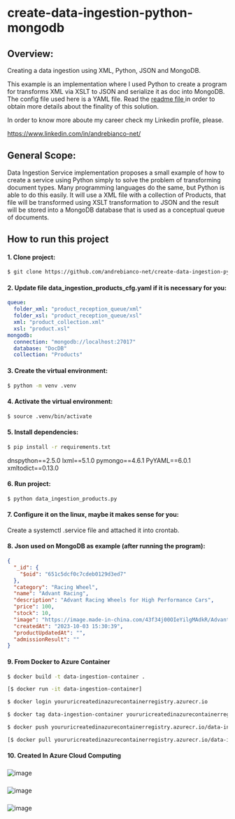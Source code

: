 # create-data-ingestion-python-mongodb

## Overview:
Creating a data ingestion using XML, Python, JSON and MongoDB.

This example is an implementation where I used Python to create a program for transforms XML via XSLT to JSON and serialize it as doc into MongoDB. The config file used here is a YAML file. Read the [readme file ](https://github.com/andrebianco-net/andrebianco-net#readme) in order to obtain more details about the finality of this solution.

In order to know more aboute my career check my Linkedin profile, please.

https://www.linkedin.com/in/andrebianco-net/

## General Scope:

Data Ingestion Service implementation proposes a small example of how to create a service using Python simply to solve the problem of transforming document types. Many programming languages do the same, but Python is able to do this easily. It will use a XML file with a collection of Products, that file will be transformed using XSLT transformation to JSON and the result will be stored into a MongoDB database that is used as a conceptual queue of documents.

## How to run this project

#### 1. Clone project:

```bash
$ git clone https://github.com/andrebianco-net/create-data-ingestion-python-mongodb.git
```

#### 2. Update file data_ingestion_products_cfg.yaml if it is necessary for you:

```yaml
queue:
  folder_xml: "product_reception_queue/xml"
  folder_xsl: "product_reception_queue/xsl"
  xml: "product_collection.xml"
  xsl: "product.xsl"
mongodb:
  connection: "mongodb://localhost:27017"
  database: "DocDB"
  collection: "Products"
```

#### 3. Create the virtual environment:

```bash
$ python -m venv .venv
```

#### 4. Activate the virtual environment:

```bash
$ source .venv/bin/activate
```

#### 5. Install dependencies:

```bash
$ pip install -r requirements.txt
```

dnspython==2.5.0
lxml==5.1.0
pymongo==4.6.1
PyYAML==6.0.1
xmltodict==0.13.0

#### 6. Run project:

```bash
$ python data_ingestion_products.py
```

#### 7. Configure it on the linux, maybe it makes sense for you:

Create a systemctl .service file and attached it into crontab.

#### 8. Json used on MongoDB as example (after running the program):

```json
{
  "_id": {
    "$oid": "651c5dcf0c7cdeb0129d3ed7"
  },
  "category": "Racing Wheel",
  "name": "Advant Racing",
  "description": "Advant Racing Wheels for High Performance Cars",
  "price": 100,
  "stock": 10,
  "image": "https://image.made-in-china.com/43f34j00OIeYilgMAdkR/Advant-Racing-Wheels-for-High-Performance-Cars.jpg",
  "createdAt": "2023-10-03 15:30:39",
  "productUpdatedAt": "",
  "admissionResult": ""
}
```

#### 9. From Docker to Azure Container

```bash
$ docker build -t data-ingestion-container .
```

```bash
[$ docker run -it data-ingestion-container]
```

```bash
$ docker login youruricreatedinazurecontainerregistry.azurecr.io
```

```bash
$ docker tag data-ingestion-container youruricreatedinazurecontainerregistry.azurecr.io/data-ingestion-container
```

```bash
$ docker push youruricreatedinazurecontainerregistry.azurecr.io/data-ingestion-container
```

```bash
[$ docker pull youruricreatedinazurecontainerregistry.azurecr.io/data-ingestion-container]
```

#### 10. Created In Azure Cloud Computing
###
![image](https://github.com/andrebianco-net/create-data-ingestion-python-mongodb/assets/453193/e03d1428-0ca9-4a66-909a-60241bd6d0e5)

###
![image](https://github.com/andrebianco-net/create-data-ingestion-python-mongodb/assets/453193/5e9c42a1-af71-41f1-926f-7717201f6ff4)

###
![image](https://github.com/andrebianco-net/create-csharp-worker-clean-architecture/assets/453193/d7c683b7-55aa-43ed-b3a8-f55b85365fb7)
